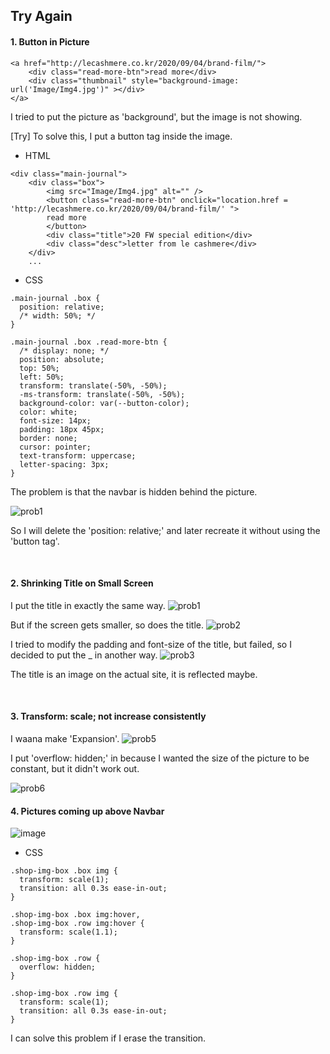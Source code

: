 ## Try Again

#### 1. Button in Picture

```
<a href="http://lecashmere.co.kr/2020/09/04/brand-film/">
    <div class="read-more-btn">read more</div>
    <div class="thumbnail" style="background-image: url('Image/Img4.jpg')" ></div>
</a>
```

I tried to put the picture as 'background', but the image is not showing.

[Try] To solve this, I put a button tag inside the image.

- HTML

```
<div class="main-journal">
    <div class="box">
        <img src="Image/Img4.jpg" alt="" />
        <button class="read-more-btn" onclick="location.href = 'http://lecashmere.co.kr/2020/09/04/brand-film/' ">
        read more
        </button>
        <div class="title">20 FW special edition</div>
        <div class="desc">letter from le cashmere</div>
    </div>
    ...
```

- CSS

```
.main-journal .box {
  position: relative;
  /* width: 50%; */
}

.main-journal .box .read-more-btn {
  /* display: none; */
  position: absolute;
  top: 50%;
  left: 50%;
  transform: translate(-50%, -50%);
  -ms-transform: translate(-50%, -50%);
  background-color: var(--button-color);
  color: white;
  font-size: 14px;
  padding: 18px 45px;
  border: none;
  cursor: pointer;
  text-transform: uppercase;
  letter-spacing: 3px;
}
```

The problem is that the navbar is hidden behind the picture.

![prob1](https://user-images.githubusercontent.com/64337152/107729378-17cd7580-6d34-11eb-9229-8cc053e9945e.png)

So I will delete the 'position: relative;' and later recreate it without using the 'button tag'.

<br>

#### 2. Shrinking Title on Small Screen

I put the title in exactly the same way.
![prob1](https://user-images.githubusercontent.com/64337152/107838369-eb276580-6de8-11eb-9ded-7b372da9b94b.png)

But if the screen gets smaller, so does the title.
![prob2](https://user-images.githubusercontent.com/64337152/107838366-e95da200-6de8-11eb-9841-a532027928be.png)

I tried to modify the padding and font-size of the title, but failed, so I decided to put the \_ in another way.
![prob3](https://user-images.githubusercontent.com/64337152/107838368-eb276580-6de8-11eb-897b-574c49891eea.png)

The title is an image on the actual site, it is reflected maybe.

<br>

#### 3. Transform: scale; not increase consistently

I waana make 'Expansion'.
![prob5](https://user-images.githubusercontent.com/64337152/107840692-49a81000-6df8-11eb-8179-fe87c73e97c6.png)

I put 'overflow: hidden;' in because I wanted the size of the picture to be constant, but it didn't work out.

![prob6](https://user-images.githubusercontent.com/64337152/107840696-4c0a6a00-6df8-11eb-82f0-e8083cb1c681.png)

#### 4. Pictures coming up above Navbar

![image](https://user-images.githubusercontent.com/64337152/107854992-10f15080-6e63-11eb-86af-51b5a980bc26.png)

- CSS

```
.shop-img-box .box img {
  transform: scale(1);
  transition: all 0.3s ease-in-out;
}

.shop-img-box .box img:hover,
.shop-img-box .row img:hover {
  transform: scale(1.1);
}

.shop-img-box .row {
  overflow: hidden;
}

.shop-img-box .row img {
  transform: scale(1);
  transition: all 0.3s ease-in-out;
}
```

I can solve this problem if I erase the transition.
